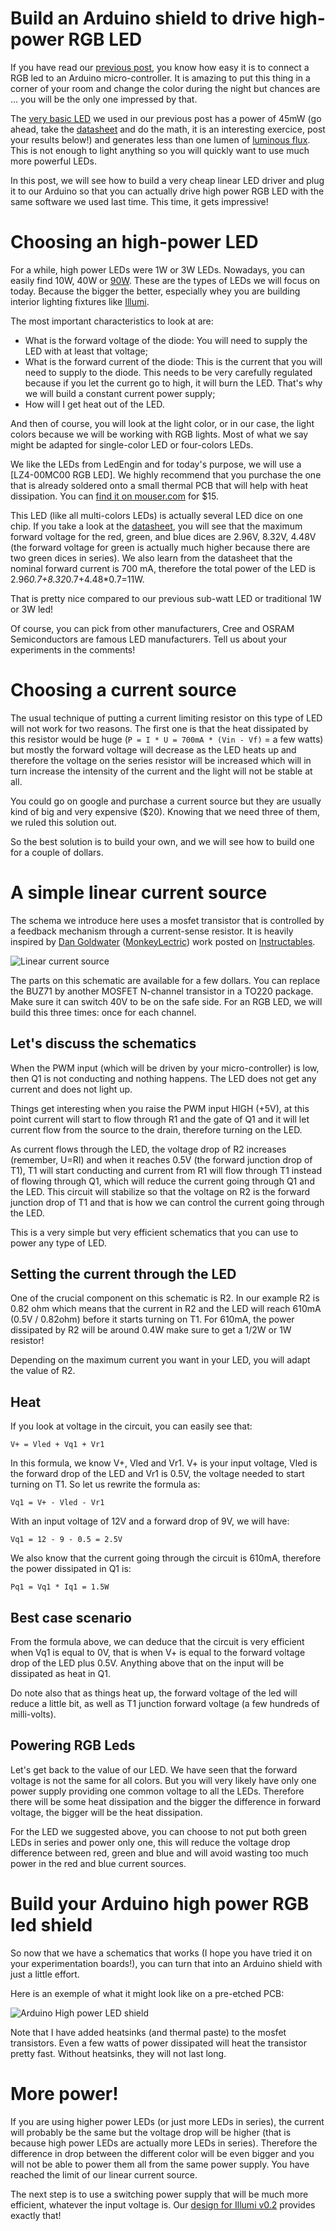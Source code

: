 # Build an Arduino shield to drive high-power RGB LED

If you have read our [previous post][previous-post], you know how easy it is to connect a RGB led to an Arduino micro-controller. It is amazing to put this thing in a corner of your room and change the color during the night but chances are ... you will be the only one impressed by that.

The [very basic LED][datasheet] we used in our previous post has a power of 45mW (go ahead, take the [datasheet][datasheet] and do the math, it is an interesting exercice, post your results below!) and generates less than one lumen of [luminous flux][lumen]. This is not enough to light anything so you will quickly want to use much more powerful LEDs.

In this post, we will see how to build a very cheap linear LED driver and plug it to our Arduino so that you can actually drive high power RGB LED with the same software we used last time. This time, it gets impressive!

<!--more-->

# Choosing an high-power LED

For a while, high power LEDs were 1W or 3W LEDs. Nowadays, you can easily find 10W, 40W or [90W][lzp]. These are the types of LEDs we will focus on today. Because the bigger the better, especially whey you are building interior lighting fixtures like [Illumi][illumi]. 

The most important characteristics to look at are:

* What is the forward voltage of the diode: You will need to supply the LED with at least that voltage;
* What is the forward current of the diode: This is the current that you will need to supply to the diode. This needs to be very carefully regulated because if you let the current go to high, it will burn the LED. That's why we will build a constant current power supply;
* How will I get heat out of the LED.

And then of course, you will look at the light color, or in our case, the light colors because we will be working with RGB lights. Most of what we say might be adapted for single-color LED or four-colors LEDs.

We like the LEDs from LedEngin and for today's purpose, we will use a [LZ4-00MC00 RGB LED]. We highly recommend that you purchase the one that is already soldered onto a small thermal PCB that will help with heat dissipation. You can [find it on mouser.com][mouser-lz4] for $15.

This LED (like all multi-colors LEDs) is actually several LED dice on one chip. If you take a look at the [datasheet][lz4-datasheet], you will see that the maximum forward voltage for the red, green, and blue dices are 2.96V, 8.32V, 4.48V (the forward voltage for green is actually much higher because there are two green dices in series). We also learn from the datasheet that the nominal forward current is 700 mA, therefore the total power of the LED is 2.96*0.7+8.32*0.7+4.48*0.7=11W.

That is pretty nice compared to our previous sub-watt LED or traditional 1W or 3W led!

Of course, you can pick from other manufacturers, Cree and OSRAM Semiconductors are famous LED manufacturers. Tell us about your experiments in the comments!

# Choosing a current source

The usual technique of putting a current limiting resistor on this type of LED will not work for two reasons. The first one is that the heat dissipated by this resistor would be huge (`P = I * U = 700mA * (Vin - Vf)` = a few watts) but mostly the forward voltage will decrease as the LED heats up and therefore the voltage on the series resistor will be increased which will in turn increase the intensity of the current and the light will not be stable at all. 

You could go on google and purchase a current source but they are usually kind of big and very expensive ($20). Knowing that we need three of them, we ruled this solution out.

So the best solution is to build your own, and we will see how to build one for a couple of dollars.

# A simple linear current source

The schema we introduce here uses a mosfet transistor that is controlled by a feedback mechanism through a current-sense resistor. It is heavily inspired by [Dan Goldwater][dangoldwater] ([MonkeyLectric][monkeylectric]) work posted on [Instructables][instructables].

![Linear current source](http://www.tbideas.com/blog/wp-content/uploads/2012/08/schema1.png)

The parts on this schematic are available for a few dollars. You can replace the BUZ71 by another MOSFET N-channel transistor in a TO220 package. Make sure it can switch 40V to be on the safe side.
For an RGB LED, we will build this three times: once for each channel.

## Let's discuss the schematics

When the PWM input (which will be driven by your micro-controller) is low, then Q1 is not conducting and nothing happens. The LED does not get any current and does not light up.

Things get interesting when you raise the PWM input HIGH (+5V), at this point current will start to flow through R1 and the gate of Q1 and it will let current flow from the source to the drain, therefore turning on the LED.

As current flows through the LED, the voltage drop of R2 increases (remember, U=RI) and when it reaches 0.5V (the forward junction drop of T1),  T1 will start conducting and current from R1 will flow through T1 instead of flowing through Q1, which will reduce the current going through Q1 and the LED.
This circuit will stabilize so that the voltage on R2 is the forward junction drop of T1 and that is how we can control the current going through the LED.

This is a very simple but very efficient schematics that you can use to power any type of LED.

## Setting the current through the LED

One of the crucial component on this schematic is R2. In our example R2 is 0.82 ohm which means that the current in R2 and the LED will reach 610mA (0.5V / 0.82ohm) before it starts turning on T1.
For 610mA, the power dissipated by R2 will be around 0.4W make sure to get a 1/2W or 1W resistor!

Depending on the maximum current you want in your LED, you will adapt the value of R2.

## Heat

If you look at voltage in the circuit, you can easily see that:

    V+ = Vled + Vq1 + Vr1

In this formula, we know V+, Vled and Vr1. V+ is your input voltage, Vled is the forward drop of the LED and Vr1 is 0.5V, the voltage needed to start turning on T1. So let us rewrite the formula as:

    Vq1 = V+ - Vled - Vr1

With an input voltage of 12V and a forward drop of 9V, we will have:

    Vq1 = 12 - 9 - 0.5 = 2.5V
    
We also know that the current going through the circuit is 610mA, therefore the power dissipated in Q1 is:

    Pq1 = Vq1 * Iq1 = 1.5W

## Best case scenario

From the formula above, we can deduce that the circuit is very efficient when Vq1 is equal to 0V, that is when V+ is equal to the forward voltage drop of the LED plus 0.5V. Anything above that on the input will be dissipated as heat in Q1.

Do note also that as things heat up, the forward voltage of the led will reduce a little bit, as well as T1 junction forward voltage (a few hundreds of milli-volts).

## Powering RGB Leds

Let's get back to the value of our LED. We have seen that the forward voltage is not the same for all colors. But you will very likely have only one power supply providing one common voltage to all the LEDs. Therefore there will be some heat dissipation and the bigger the difference in forward voltage, the bigger will be the heat dissipation.

For the LED we suggested above, you can choose to not put both green LEDs in series and power only one, this will reduce the voltage drop difference between red, green and blue and will avoid wasting too much power in the red and blue current sources.

# Build your Arduino high power RGB led shield

So now that we have a schematics that works (I hope you have tried it on your experimentation boards!), you can turn that into an Arduino shield with just a little effort. 

Here is an exemple of what it might look like on a pre-etched PCB:

![Arduino High power LED shield](http://www.tbideas.com/blog/wp-content/uploads/2012/08/illumi-v0.1.png)

Note that I have added heatsinks (and thermal paste) to the mosfet transistors. Even a few watts of power dissipated will heat the transistor pretty fast. Without heatsinks, they will not last long.

# More power!

If you are using higher power LEDs (or just more LEDs in series), the current will probably be the same but the voltage drop will be higher (that is because high power LEDs are actually more LEDs in series). Therefore the difference in drop between the different color will be even bigger and you will not be able to power them all from the same power supply. You have reached the limit of our linear current source.

The next step is to use a switching power supply that will be much more efficient, whatever the input voltage is. Our [design for Illumi v0.2][illumi-driver-v0.2] provides exactly that!


[previous-post]: http://www.tbideas.com/blog/illumi-101-iphone-controlled-rgb-light
[datasheet]: https://www.sparkfun.com/datasheets/Components/YSL-R596CR3G4B5C-C10.pdf
[lumen]: http://en.wikipedia.org/wiki/Lumen_(unit)
[lzp]: http://www.ledengin.com/products/emitters#LZP
[illumi]: http://www.tbideas.com
[mouser-lz4]: http://www.mouser.com/ProductDetail/LedEngin/LZ4-20MC00/?qs=%2fha2pyFaduhdcPvr3jm8Z%252b1vMoky8MR1gALPbizXkCL%2fpJr5JZov8w%3d%3d
[lz4-datasheet]: http://www.ledengin.com/files/products/LZ4/LZ4-00MC00.pdf
[instructables]: http://www.instructables.com/id/Circuits-for-using-High-Power-LED-s/step8/a-little-micro-makes-all-the-difference/
[dangoldwater]: http://www.instructables.com/member/dan/
[monkeylectric]: http://www.monkeylectric.com/
[illumi-driver-v0.2]: http://www.tbideas.com/blog/design-of-the-led-driver/
